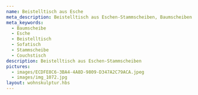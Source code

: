 ```yaml
---
name: Beistelltisch aus Esche
meta_description: Beistelltisch aus Eschen-Stammscheiben, Baumscheiben
meta_keywords:
  - Baumscheibe
  - Esche
  - Beistelltisch
  - Sofatisch
  - Stammscheibe
  - Couchstisch
description: Beistelltisch aus Eschen-Stammscheiben
pictures:
  - images/ECDFE8C6-3BA4-4A8D-9809-D347A2C79ACA.jpeg
  - images/img_1072.jpg
layout: wohnskulptur.hbs
---
```

